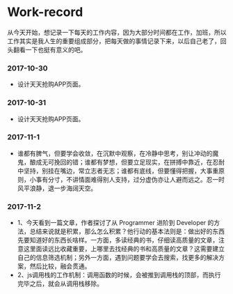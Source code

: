 # Work-record
从今天开始，想记录一下每天的工作内容，因为大部分时间都在工作，加班，所以工作其实是我人生的重要组成部分，把每天做的事情记录下来，以后自己老了，回头翻看一下也挺有意义的吧。
### 2017-10-30
* 设计天天抢购APP页面。
### 2017-10-31
* 设计天天抢购APP页面。
### 2017-11-1
* 谁都有脾气，但要学会收敛，在沉默中观察，在冷静中思考，别让冲动的魔鬼，酿成无可挽回的错；谁都有梦想，但要立足现实，在拼搏中靠近，在忍耐中坚持，别挂在嘴边，常立志者无志；谁都有底线，但要懂得把握，大事重原则，小事有分寸，不讲情面难得别人支持，过分虚伪亦让人避而远之。忍一时风平浪静，退一步海阔天空。
### 2017-11-2
* 1、今天看到一篇文章，作者探讨了从 Programmer 进阶到 Developer 的方法，总结来说就是积累，那么怎么积累？他行动的基本法则是：做出好的东西先要知道好的东西长啥样。一方面，多读经典的书，仔细读高质量的文章，注意这里面读远比收藏重要，上哪里去找经典的书和高质量的文章？这需要建立自己的信息筛选机制；另外一方面，遇到问题要学会去搜索，找更多的解决方案，然后比较，融会贯通。<br>
* 2、js调用栈的工作机制：调用函数的时候，会被推到调用栈的顶部，而执行完毕之后，就会从调用栈移除。

